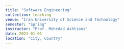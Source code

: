```yaml
---
title: "Software Engineering"
collection: teaching
venue: "Iran University of Science and Technology"
semester: "Spring"
instructor: "Prof. Mehrdad Ashtiani"
date: 2021-01-01
location: "City, Country"
---
```

